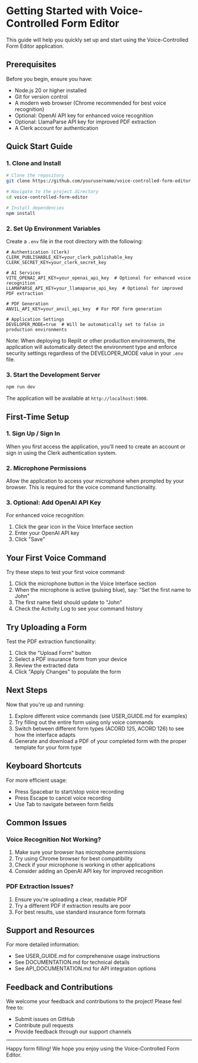 # Getting Started with Voice-Controlled Form Editor

This guide will help you quickly set up and start using the Voice-Controlled Form Editor application.

## Prerequisites

Before you begin, ensure you have:

- Node.js 20 or higher installed
- Git for version control
- A modern web browser (Chrome recommended for best voice recognition)
- Optional: OpenAI API key for enhanced voice recognition
- Optional: LlamaParse API key for improved PDF extraction
- A Clerk account for authentication

## Quick Start Guide

### 1. Clone and Install

```bash
# Clone the repository
git clone https://github.com/yourusername/voice-controlled-form-editor.git

# Navigate to the project directory
cd voice-controlled-form-editor

# Install dependencies
npm install
```

### 2. Set Up Environment Variables

Create a `.env` file in the root directory with the following:

```
# Authentication (Clerk)
CLERK_PUBLISHABLE_KEY=your_clerk_publishable_key
CLERK_SECRET_KEY=your_clerk_secret_key

# AI Services
VITE_OPENAI_API_KEY=your_openai_api_key  # Optional for enhanced voice recognition
LLAMAPARSE_API_KEY=your_llamaparse_api_key  # Optional for improved PDF extraction

# PDF Generation
ANVIL_API_KEY=your_anvil_api_key  # For PDF form generation

# Application Settings
DEVELOPER_MODE=true  # Will be automatically set to false in production environments
```

Note: When deploying to Replit or other production environments, the application will automatically detect the environment type and enforce security settings regardless of the DEVELOPER_MODE value in your `.env` file.

### 3. Start the Development Server

```bash
npm run dev
```

The application will be available at `http://localhost:5000`.

## First-Time Setup

### 1. Sign Up / Sign In

When you first access the application, you'll need to create an account or sign in using the Clerk authentication system.

### 2. Microphone Permissions

Allow the application to access your microphone when prompted by your browser. This is required for the voice command functionality.

### 3. Optional: Add OpenAI API Key

For enhanced voice recognition:
1. Click the gear icon in the Voice Interface section
2. Enter your OpenAI API key
3. Click "Save"

## Your First Voice Command

Try these steps to test your first voice command:

1. Click the microphone button in the Voice Interface section
2. When the microphone is active (pulsing blue), say: "Set the first name to John"
3. The first name field should update to "John"
4. Check the Activity Log to see your command history

## Try Uploading a Form

Test the PDF extraction functionality:

1. Click the "Upload Form" button
2. Select a PDF insurance form from your device
3. Review the extracted data
4. Click "Apply Changes" to populate the form

## Next Steps

Now that you're up and running:

1. Explore different voice commands (see USER_GUIDE.md for examples)
2. Try filling out the entire form using only voice commands
3. Switch between different form types (ACORD 125, ACORD 126) to see how the interface adapts
4. Generate and download a PDF of your completed form with the proper template for your form type

## Keyboard Shortcuts

For more efficient usage:
- Press Spacebar to start/stop voice recording
- Press Escape to cancel voice recording
- Use Tab to navigate between form fields

## Common Issues

### Voice Recognition Not Working?

1. Make sure your browser has microphone permissions
2. Try using Chrome browser for best compatibility
3. Check if your microphone is working in other applications
4. Consider adding an OpenAI API key for improved recognition

### PDF Extraction Issues?

1. Ensure you're uploading a clear, readable PDF
2. Try a different PDF if extraction results are poor
3. For best results, use standard insurance form formats

## Support and Resources

For more detailed information:
- See USER_GUIDE.md for comprehensive usage instructions
- See DOCUMENTATION.md for technical details
- See API_DOCUMENTATION.md for API integration options

## Feedback and Contributions

We welcome your feedback and contributions to the project! Please feel free to:
- Submit issues on GitHub
- Contribute pull requests
- Provide feedback through our support channels

---

Happy form filling! We hope you enjoy using the Voice-Controlled Form Editor.